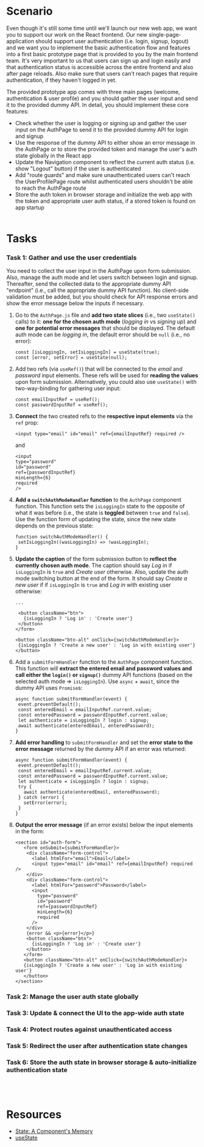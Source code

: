 # Scenario

Even though it's still some time until we'll launch our new web app, we want you to support our work on the React frontend. Our new single-page-application should support user authentication (i.e. login, signup, logout) and we want you to implement the basic authentication flow and features into a first basic prototype page that is provided to you by the main frontend team. It's very important to us that users can sign up and login easily and that authentication status is accessible across the entire frontend and also after page reloads. Also make sure that users can't reach pages that require authentication, if they haven't logged in yet.

The provided prototype app comes with three main pages (welcome, authentication & user profile) and you should gather the user input and send it to the provided dummy API. In detail, you should implement these core features:

- Check whether the user is logging or signing up and gather the user input on the AuthPage to send it to the provided dummy API for login and signup
- Use the response of the dummy API to either show an error message in the AuthPage or to store the provided token and manage the user's auth state globally in the React app
- Update the Navigation component to reflect the current auth status (i.e. show "Logout" button) if the user is authenticated
- Add "route guards" and make sure unauthenticated users can't reach the UserProfilePage route whilst authenticated users shouldn't be able to reach the AuthPage route
- Store the auth token in browser storage and initialize the web app with the token and appropriate user auth status, if a stored token is found on app startup
  <br>
  <br>

# Tasks

### Task 1: Gather and use the user credentials

You need to collect the user input in the AuthPage upon form submission. Also, manage the auth mode and let users switch between login and signup. Thereafter, send the collected data to the appropriate dummy API "endpoint" (i.e., call the appropriate dummy API function). No client-side validation must be added, but you should check for API response errors and show the error message below the inputs if necessary.

1. Go to the `AuthPage.js` file and **add two state slices** (i.e., two `useState()` calls) to it: **one for the chosen auth mode** (_logging in_ vs _signing up_) and **one for potential error messages** that should be displayed. The default auth mode can be _logging in_, the default error should be `null` (i.e., no error):

   ```
   const [isLoggingIn, setIsLoggingIn] = useState(true);
   const [error, setError] = useState(null);
   ```

2. Add two refs (via `useRef()`) that will be connected to the _email_ and _password_ input elements. These refs will be used for **reading the values** upon form submission. Alternatively, you could also use `useState()` with two-way-binding for gathering user input:

   ```
   const emailInputRef = useRef();
   const passwordInputRef = useRef();
   ```

3. **Connect** the two created refs to the **respective input elements** via the `ref` prop:

   ```
   <input type="email" id="email" ref={emailInputRef} required />
   ```

   and

   ```
   <input
   type="password"
   id="password"
   ref={passwordInputRef}
   minLength={6}
   required
   />
   ```

4. **Add a `switchAuthModeHandler` function** to the `AuthPage` component function. This function sets the `isLoggingIn` state to the opposite of what it was before (i.e., the state is **toggled** between `true` and `false`). Use the function form of updating the state, since the new state depends on the previous state:

   ```
   function switchAuthModeHandler() {
    setIsLoggingIn((wasLoggingIn) => !wasLoggingIn);
   }
   ```

5. **Update the caption** of the form submission button to **reflect the currently chosen auth mode**. The caption should say _Log in_ if `isLoggingIn` is `true` and _Create user_ otherwise. Also, update the auth mode switching button at the end of the form. It should say _Create a new user_ if if `isLoggingIn` is `true` and _Log in_ with existing user otherwise:

   ```
   ...

    <button className="btn">
      {isLoggingIn ? 'Log in' : 'Create user'}
    </button>
   </form>

   <button className="btn-alt" onClick={switchAuthModeHandler}>
    {isLoggingIn ? 'Create a new user' : 'Log in with existing user'}
   </button>
   ```

6. Add a `submitFormHandler` function to the `AuthPage` component function. This function will **extract the entered email and password values and call either the `login()` or `signup()`** dummy API functions (based on the selected auth mode => `isLoggingIn`). Use `async` + `await`, since the dummy API uses `Promise`s:

   ```
   async function submitFormHandler(event) {
    event.preventDefault();
    const enteredEmail = emailInputRef.current.value;
    const enteredPassword = passwordInputRef.current.value;
    let authenticate = isLoggingIn ? login : signup;
    await authenticate(enteredEmail, enteredPassword);
   }
   ```

7. **Add error handling** to `submitFormHandler` and set the **error state to the error message** returned by the dummy API if an error was returned:

   ```
   async function submitFormHandler(event) {
    event.preventDefault();
    const enteredEmail = emailInputRef.current.value;
    const enteredPassword = passwordInputRef.current.value;
    let authenticate = isLoggingIn ? login : signup;
    try {
      await authenticate(enteredEmail, enteredPassword);
    } catch (error) {
      setError(error);
    }
   }
   ```

8. **Output the error message** (if an error exists) below the input elements in the form:
   ```
   <section id="auth-form">
      <form onSubmit={submitFormHandler}>
       <div className="form-control">
         <label htmlFor="email">Email</label>
         <input type="email" id="email" ref={emailInputRef} required />
       </div>
       <div className="form-control">
         <label htmlFor="password">Password</label>
         <input
           type="password"
           id="password"
           ref={passwordInputRef}
           minLength={6}
           required
         />
       </div>
       {error && <p>{error}</p>}
       <button className="btn">
         {isLoggingIn ? 'Log in' : 'Create user'}
       </button>
      </form>
      <button className="btn-alt" onClick={switchAuthModeHandler}>
      {isLoggingIn ? 'Create a new user' : 'Log in with existing user'}
      </button>
   </section>
   ```

### Task 2: Manage the user auth state globally

### Task 3: Update & connect the UI to the app-wide auth state

### Task 4: Protect routes against unauthenticated access

### Task 5: Redirect the user after authentication state changes

### Task 6: Store the auth state in browser storage & auto-initialize authentication state

<br>
<br>
  
# Resources

- [State: A Component's Memory](https://react.dev/learn/state-a-components-memory)
- [useState](https://react.dev/reference/react/useState)
